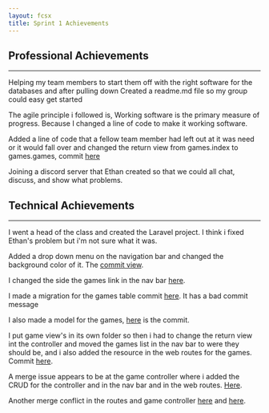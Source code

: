 ```yaml
---
layout: fcsx
title: Sprint 1 Achievements
---
```



## Professional Achievements 
-----
Helping my team members to start them off with the right software for the databases and after pulling down 
Created a readme.md file so my group could easy get started

The agile principle i followed is, Working software is the primary measure of progress.
Because I changed a line of code to make it working software.

Added a line of code that a fellow team member had left out at it was need or it would fall over and changed the return view from games.index to games.games, commit [here](https://github.com/SoftEnOP/op-stats-team-1/commit/afe7242dff905c907e885f3683313323a8410609)

Joining a discord server that Ethan created so that we could all chat, discuss, and show what problems.

## Technical Achievements
------

I went a head of the class and created the Laravel project.
I think i fixed Ethan's problem but i'm not sure what it was.

Added a drop down menu on the navigation bar and changed the background color of it. The [commit view](https://github.com/SoftEnOP/op-stats-team-1/commit/3780c9d14e05bd36acc2840f8cda96775d83f445).

I changed the side the games link in the nav bar [here](https://github.com/SoftEnOP/op-stats-team-1/commit/bb6cd4684b48e01b7a35ec6741d3fb051ac967b7).

I made a migration for the games table commit [here](https://github.com/SoftEnOP/op-stats-team-1/commit/e7f39da0027bdb19bafea1f3f871147e5f85b91b). It has a bad commit message

I also made a model for the games, [here](https://github.com/SoftEnOP/op-stats-team-1/commit/195d250bf652eb637e9112be7ff2304463766dfd) is the commit.

I put game view's in its own folder so then i had to change the return view int the controller and moved the games list in the nav bar to were they should be, and i also added the resource in the web routes for the games. Commit [here](https://github.com/SoftEnOP/op-stats-team-1/commit/afe1e9fe621f267d6a1bccff736e506ac8fb6c12).

A merge issue appears to be at the game controller where i added the CRUD for the controller and in the nav bar and in the web routes. [Here](https://github.com/SoftEnOP/op-stats-team-1/commit/361cc7f8a3681d8f06cf3ad71112db2866945f8a).

Another merge conflict in the routes and game controller [here](https://github.com/SoftEnOP/op-stats-team-1/commit/ff33ce831743ea8ba911105b129cb54735bde17e) and [here](https://github.com/SoftEnOP/op-stats-team-1/commit/ad23275236ee8d772efb9d5aa6dab1ba106f79cd).




